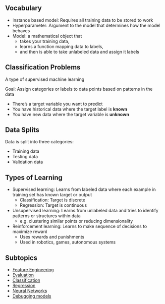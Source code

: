 
## Vocabulary

- Instance based model: Requires all training data to be stored to work
- Hyperparameter: Argument to the model that determines how the model behaves
- Model: a mathematical object that
    - takes your training data,
    - learns a function mapping data to labels,
    - and then is able to take unlabeled data and assign it labels

## Classification Problems

A type of supervised machine learning

Goal: Assign categories or labels to data points based on patterns in the data

- There’s a target variable you want to predict
- You have historical data where the target label is **known**
- You have new data where the target variable is **unknown**

## Data Splits

Data is split into three categories:

- Training data
- Testing data
- Validation data

## Types of Learning

- Supervised learning: Learns from labeled data where each example in training set has known target or output
    - Classification: Target is discrete
    - Regression: Target is continuous
- Unsupervised learning: Learns from unlabeled data and tries to identify patterns or structures within data
    - e.g. clustering similar points or reducing dimensionality
- Reinforcement learning: Learns to make sequence of decisions to maximize reward
    - Uses rewards and punishments
    - Used in robotics, games, autonomous systems

## Subtopics

- [Feature Engineering](<Feature Engineering.md>)
- [Evaluation](Evaluation.md)
- [Classification](Classification.md)
- [Regression](Regression.md)
- [Neural Networks](<Neural Networks.md>)
- [Debugging models](<Debugging models.md>)